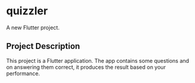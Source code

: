 # quizzler

A new Flutter project.

## Project Description

This project is a Flutter application. The app contains some questions and on answering them correct, it produces the result based on your performance.
